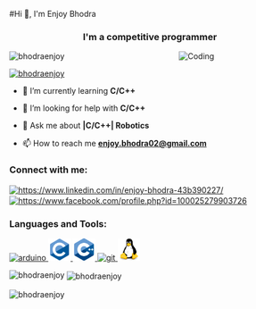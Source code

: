#Hi 👋, I'm Enjoy Bhodra</h1>
<h3 align="center">I'm a competitive programmer</h3>
<img align="right" alt="Coding" width="200" src="https://cdn.dribbble.com/users/1162077/screenshots/3848914/programmer.gif">

<p align="left"> <img src="https://komarev.com/ghpvc/?username=bhodraenjoy&label=Profile%20views&color=0e75b6&style=flat" alt="bhodraenjoy" /> </p>

<p align="left"> <a href="https://github.com/ryo-ma/github-profile-trophy"><img src="https://github-profile-trophy.vercel.app/?username=bhodraenjoy" alt="bhodraenjoy" /></a> </p>

- 🌱 I’m currently learning **C/C++**

- 🤝 I’m looking for help with **C/C++**

- 💬 Ask me about **|C/C++| Robotics**

- 📫 How to reach me **enjoy.bhodra02@gmail.com**

<h3 align="left">Connect with me:</h3>
<p align="left">
<a href="https://linkedin.com/in/https://www.linkedin.com/in/enjoy-bhodra-43b390227/" target="blank"><img align="center" src="https://raw.githubusercontent.com/rahuldkjain/github-profile-readme-generator/master/src/images/icons/Social/linked-in-alt.svg" alt="https://www.linkedin.com/in/enjoy-bhodra-43b390227/" height="30" width="40" /></a>
<a href="https://fb.com/https://www.facebook.com/profile.php?id=100025279903726" target="blank"><img align="center" src="https://raw.githubusercontent.com/rahuldkjain/github-profile-readme-generator/master/src/images/icons/Social/facebook.svg" alt="https://www.facebook.com/profile.php?id=100025279903726" height="30" width="40" /></a>
</p>

<h3 align="left">Languages and Tools:</h3>
<p align="left"> <a href="https://www.arduino.cc/" target="_blank" rel="noreferrer"> <img src="https://cdn.worldvectorlogo.com/logos/arduino-1.svg" alt="arduino" width="40" height="40"/> </a> <a href="https://www.cprogramming.com/" target="_blank" rel="noreferrer"> <img src="https://raw.githubusercontent.com/devicons/devicon/master/icons/c/c-original.svg" alt="c" width="40" height="40"/> </a> <a href="https://www.w3schools.com/cpp/" target="_blank" rel="noreferrer"> <img src="https://raw.githubusercontent.com/devicons/devicon/master/icons/cplusplus/cplusplus-original.svg" alt="cplusplus" width="40" height="40"/> </a> <a href="https://git-scm.com/" target="_blank" rel="noreferrer"> <img src="https://www.vectorlogo.zone/logos/git-scm/git-scm-icon.svg" alt="git" width="40" height="40"/> </a> <a href="https://www.linux.org/" target="_blank" rel="noreferrer"> <img src="https://raw.githubusercontent.com/devicons/devicon/master/icons/linux/linux-original.svg" alt="linux" width="40" height="40"/> </a> </p>

<p><img align="left" src="https://github-readme-stats.vercel.app/api/top-langs?username=bhodraenjoy&show_icons=true&locale=en&layout=compact" alt="bhodraenjoy" /></p>

<p>&nbsp;<img align="center" src="https://github-readme-stats.vercel.app/api?username=bhodraenjoy&show_icons=true&locale=en" alt="bhodraenjoy" /></p>

<p><img align="center" src="https://github-readme-streak-stats.herokuapp.com/?user=bhodraenjoy&" alt="bhodraenjoy" /></p>







